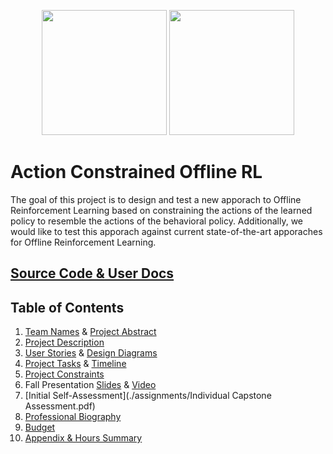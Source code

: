 <p align="center">
    <img src="https://github.com/#gh-light-mode-only" width="200px"/>
    <img src="https://github.com/#gh-dark-mode-only" width="200px"/>
</p>

# Action Constrained Offline RL

The goal of this project is to design and test a new apporach to Offline Reinforcement Learning based on constraining the actions of the learned policy to resemble the actions of the behavioral policy. Additionally, we would like to test this apporach against current state-of-the-art apporaches for Offline Reinforcement Learning.

## [Source Code & User Docs](https://github.com/)

## Table of Contents
1. [Team Names](./assignments/project-description.md) & [Project Abstract](./assignments/project-description.md#abstract)
2. [Project Description](./assignments/project-description.md)
3. [User Stories](./assignments/User_Stories.md) & [Design Diagrams](./design-diagrams/README.md)
4. [Project Tasks](./assignments/Tasklist.md) & [Timeline](./assignments/Milestones_Timeline_Effort.md)
5. [Project Constraints](./assignments/Project_Constraints.md)
6. Fall Presentation [Slides](https://docs.google.com/presentation/d/18BiLJPZH9OZSIf_6dmX14LZEMKo7SOB_/edit?usp=sharing) & [Video](https://www.youtube.com/watch?v=YXwk4Y9uf6k)
7. [Initial Self-Assessment](./assignments/Individual Capstone Assessment.pdf)
8. [Professional Biography](./assignments/professional_biography_earnest.md)
9. [Budget](./assignments/budget.md)
10. [Appendix & Hours Summary](./assignments/appendix.md)